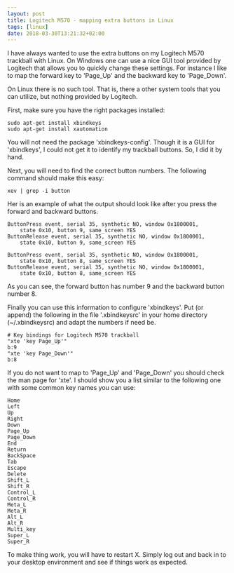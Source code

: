 ```yaml
---
layout: post
title: Logitech M570 - mapping extra buttons in Linux
tags: [linux]
date: 2018-03-30T13:21:32+02:00
---
```


I have always wanted to use the extra buttons on my Logitech M570 trackball with Linux. On Windows one can use a nice
GUI tool provided by Logitech that allows you to quickly change these settings. For instance I like to map the forward
key to 'Page_Up' and the backward key to 'Page_Down'.

On Linux there is no such tool. That is, there a other system tools that you can utilize, but nothing provided by
Logitech.

First, make sure you have the right packages installed:

    sudo apt-get install xbindkeys
    sudo apt-get install xautomation

You will not need the package 'xbindkeys-config'. Though it is a GUI for 'xbindkeys', I could not get it to identify my
trackball buttons. So, I did it by hand.

Next, you will need to find the correct button numbers. The following command should make this easy:

    xev | grep -i button

Her is an example of what the output should look like after you press the forward and backward buttons.

    ButtonPress event, serial 35, synthetic NO, window 0x1800001,
        state 0x10, button 9, same_screen YES
    ButtonRelease event, serial 35, synthetic NO, window 0x1800001,
        state 0x10, button 9, same_screen YES

    ButtonPress event, serial 35, synthetic NO, window 0x1800001,
        state 0x10, button 8, same_screen YES
    ButtonRelease event, serial 35, synthetic NO, window 0x1800001,
        state 0x10, button 8, same_screen YES

As you can see, the forward button has number 9 and the backward button number 8.

Finally you can use this information to configure 'xbindkeys'. Put (or append) the following in the file '.xbindkeysrc'
in your home directory (~/.xbindkeysrc) and adapt the numbers if need be.

    # Key bindings for Logitech M570 trackball
    "xte 'key Page_Up'"
    b:9
    "xte 'key Page_Down'"
    b:8

If you do not want to map to 'Page_Up' and 'Page_Down' you should check the man page for 'xte'. I should show you a list
similar to the following one with some common key names you can use:

    Home
    Left
    Up
    Right
    Down
    Page_Up
    Page_Down
    End
    Return
    BackSpace
    Tab
    Escape
    Delete
    Shift_L
    Shift_R
    Control_L
    Control_R
    Meta_L
    Meta_R
    Alt_L
    Alt_R
    Multi_key
    Super_L
    Super_R

To make thing work, you will have to restart X. Simply log out and back in to your desktop environment and see if things
work as expected.